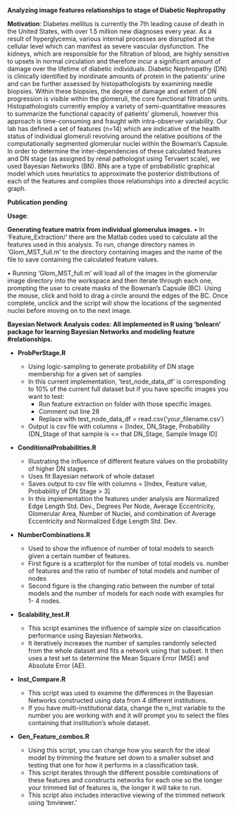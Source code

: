**Analyzing image features relationships to stage of Diabetic Nephropathy**

**Motivation**: 
  Diabetes mellitus is currently the 7th leading cause of death in the United States, with over 1.5 million new diagnoses every year.  As a result of hyperglycemia, various internal processes are disrupted at the cellular level which can manifest as severe vascular dysfunction.  The kidneys, which are responsible for the filtration of blood, are highly sensitive to upsets in normal circulation and therefore incur a significant amount of damage over the lifetime of diabetic individuals.  Diabetic Nephropathy (DN) is clinically identified by inordinate amounts of protein in the patients’ urine and can be further assessed by histopathologists by examining needle biopsies.  Within these biopsies, the degree of damage and extent of DN progression is visible within the glomeruli, the core functional filtration units.  Histopathologists currently employ a variety of semi-quantitative measures to summarize the functional capacity of patients’ glomeruli, however this approach is time-consuming and fraught with intra-observer variability.  Our lab has defined a set of features (n=14) which are indicative of the health status of individual glomeruli revolving around the relative positions of the computationally segmented glomerular nuclei within the Bowman’s Capsule.  In order to determine the inter-dependencies of these calculated features and DN stage (as assigned by renal pathologist using Tervaert scale), we used Bayesian Networks (BN).  BNs are a type of probabilistic graphical model which uses heuristics to approximate the posterior distributions of each of the features and compiles those relationships into a directed acyclic graph.  

**Publication pending**

**Usage**:

**Generating feature matrix from individual glomerulus images.**
  •	In ‘Feature_Extraction/’ there are the Matlab codes used to calculate all the features used in this analysis.  To run, change directory names in ‘Glom_MST_full.m’ to the directory containing images and the name of the file to save containing the calculated feature values.
  
  •	Running ‘Glom_MST_full.m’ will load all of the images in the glomerular image directory into the workspace and then iterate through each one, prompting the user to create masks of the Bowman’s Capsule (BC).  Using the mouse, click and hold to drag a circle around the edges of the BC.  Once complete, unclick and the script will show the locations of the segmented nuclei before moving on to the next image.

**Bayesian Network Analysis codes: All implemented in R using ‘bnlearn’ package for learning Bayesian Networks and modeling feature #relationships.**



* **ProbPerStage.R**
  * Using logic-sampling to generate probability of DN stage membership for a given set of samples
  *	In this current implementation, ‘test_node_data_df’ is corresponding to 10% of the current full dataset but if you have specific        images you want to test:
    *	Run feature extraction on folder with those specific images.
    *	Comment out line 28
    *	Replace with test_node_data_df = read.csv(‘your_filename.csv’)
  *	Output is csv file with columns = [Index, DN_Stage, Probability (DN_Stage of that sample is <= that DN_Stage, Sample Image ID]
    
* **ConditionalProbabilities.R**
  *	Illustrating the influence of different feature values on the probability of higher DN stages.
  *	Uses fit Bayesian network of whole dataset
  *	Saves output to csv file with columns = [Index, Feature value, Probability of DN Stage > 3]
  * In this implementation the features under analysis are Normalized Edge Length Std. Dev., Degrees Per Node, Average Eccentricity,        Glomerular Area, Number of Nuclei, and combination of Average Eccentricity and Normalized Edge Length Std. Dev. 
    
* **NumberCombinations.R**
  * Used to show the influence of number of total models to search given a certain number of features.
  * First figure is a scatterplot for the number of total models vs. number of features and the ratio of number of total models and       number of nodes
  *	Second figure is the changing ratio between the number of total models and the number of models for each node with examples for 1-      4 nodes.
  
* **Scalability_test.R**
  * This script examines the influence of sample size on classification performance using Bayesian Networks.
  * It iteratively increases the number of samples randomly selected from the whole dataset and fits a network using that subset.  It     then uses a test set to determine the Mean Square Error (MSE) and Absolute Error (AE).

* **Inst_Compare.R**
  * This script was used to examine the differences in the Bayesian Networks constructed using data from 4 different institutions.
  * If you have multi-institutional data, change the n_inst variable to the number you are working with and it will prompt you to         select the files containing that institution’s whole dataset.

* **Gen_Feature_combos.R** 
  * Using this script, you can change how you search for the ideal model by trimming the feature set down to a smaller subset and         testing that one for how it performs in a classification task.
  * This script iterates through the different possible combinations of these features and constructs networks for each one so the          longer your trimmed list of features is, the longer it will take to run.
  * This script also includes interactive viewing of the trimmed network using ‘bnviewer.’

